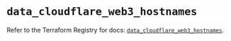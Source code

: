 # `data_cloudflare_web3_hostnames`

Refer to the Terraform Registry for docs: [`data_cloudflare_web3_hostnames`](https://registry.terraform.io/providers/cloudflare/cloudflare/5.11.0/docs/data-sources/web3_hostnames).
